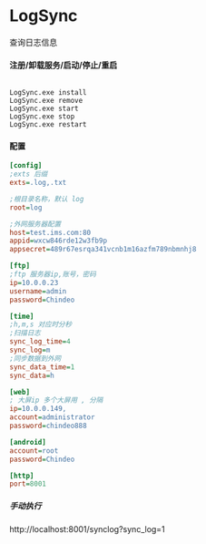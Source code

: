 # LogSync
查询日志信息

#### 注册/卸载服务/启动/停止/重启

```shell script

LogSync.exe install 
LogSync.exe remove 
LogSync.exe start
LogSync.exe stop
LogSync.exe restart

```

#### 配置

```ini
[config]
;exts 后缀
exts=.log,.txt

;根目录名称，默认 log
root=log

;外网服务器配置
host=test.ims.com:80
appid=wxcw846rde12w3fb9p
appsecret=489r67esrqa341vcnb1m16azfm789nbmnhj8

[ftp]
;ftp 服务器ip,账号，密码
ip=10.0.0.23
username=admin
password=Chindeo

[time]
;h,m,s 对应时分秒
;扫描日志
sync_log_time=4
sync_log=m
;同步数据到外网
sync_data_time=1
sync_data=h

[web]
; 大屏ip 多个大屏用 , 分隔
ip=10.0.0.149,
account=administrator
password=chindeo888

[android]
account=root
password=Chindeo

[http]
port=8001

```

##### 手动执行
http://localhost:8001/synclog?sync_log=1